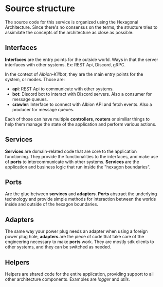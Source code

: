 # Source structure

The source code for this service is organized using the Hexagonal Architecture. Since there's no consensus on the terms, the structure tries to assimilate the concepts of the architecture as close as possible.

## Interfaces

**Interfaces** are the entry points for the outside world. Ways in that the server interfaces with other systems. Ex: REST Api, Discord, gRPC.

In the context of _Albion-Killbot_, they are the main entry points for the system, or modes. Those are:

- **api**: REST Api to communicate with other systems.
- **bot**: Discord bot to interact with Discord servers. Also a consumer for message queues.
- **crawler**: Interface to connect with Albion API and fetch events. Also a producer for message queues.

Each of those can have multiple **controllers**, **routers** or similiar things to help them manage the state of the application and perform various actions.

## Services

**Services** are domain-related code that are core to the application functioning. They provide the functionalities to the interfaces, and make use of **ports** to intercommunicate with other systems. **Services** are the application and business logic that run inside the "hexagon boundaries".

## Ports

Are the glue between **services** and **adapters**. **Ports** abstract the underlying technology and provide simple methods for interaction between the worlds inside and outside of the hexagon boundaries.

## Adapters

The same way your power plug needs an adapter when using a foreign power plug hole, **adapters** are the piece of code that take care of the engineering necessary to make **ports** work. They are mostly sdk clients to other systems, and they can be switched as needed.

## Helpers

Helpers are shared code for the entire application, providing support to all other architecture components. Examples are _logger_ and _utils_.

